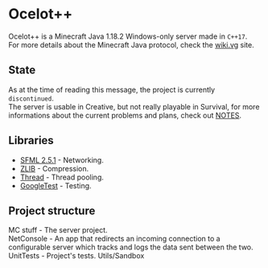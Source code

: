 # Ocelot++
Ocelot++ is a Minecraft Java 1.18.2 Windows-only server made in `C++17`.  
For more details about the Minecraft Java protocol, check the [wiki.vg](https://wiki.vg/Protocol) site.

## State
As at the time of reading this message, the project is currently `discontinued`.  
The server is usable in Creative, but not really playable in Survival, for more informations about the current problems and plans, check out [NOTES](NOTES.md).  

## Libraries
- [SFML 2.5.1](https://www.sfml-dev.org/) - Networking.
- [ZLIB](https://zlib.net/) - Compression.
- [Thread](https://github.com/aphenriques/thread) - Thread pooling.
- [GoogleTest](https://github.com/google/googletest) - Testing.

## Project structure
MC stuff - The server project.  
NetConsole - An app that redirects an incoming connection to a configurable server which tracks and logs the data sent between the two.  
UnitTests - Project's tests.
Utils/Sandbox
